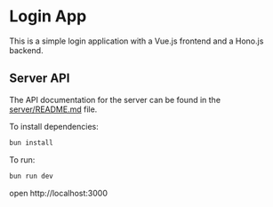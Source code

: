 # Login App

This is a simple login application with a Vue.js frontend and a Hono.js backend.

## Server API

The API documentation for the server can be found in the [server/README.md](server/README.md) file.

To install dependencies:
```sh
bun install
```

To run:
```sh
bun run dev
```

open http://localhost:3000